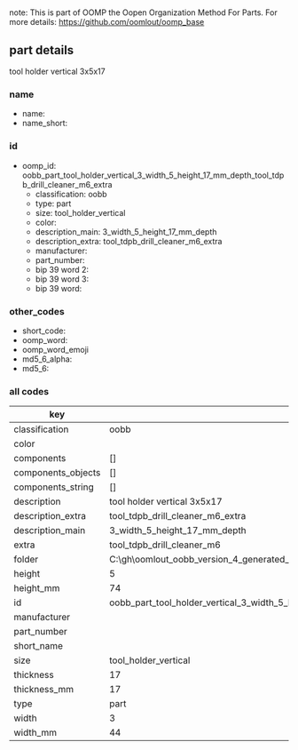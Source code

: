 #   

note: This is part of OOMP the Oopen Organization Method For Parts. For more details: https://github.com/oomlout/oomp_base

##  part details



tool holder vertical 3x5x17

### name
* name: 
* name_short: 
### id
* oomp_id: oobb_part_tool_holder_vertical_3_width_5_height_17_mm_depth_tool_tdpb_drill_cleaner_m6_extra
  * classification: oobb
  * type: part
  * size: tool_holder_vertical
  * color: 
  * description_main: 3_width_5_height_17_mm_depth
  * description_extra: tool_tdpb_drill_cleaner_m6_extra
  * manufacturer: 
  * part_number: 
  * bip 39 word 2: 
  * bip 39 word 3: 
  * bip 39 word: 

### other_codes
* short_code: 
* oomp_word: 
* oomp_word_emoji 
* md5_6_alpha: 
* md5_6: 









### all codes 
| key | value |  
| --- | --- |  
| classification | oobb |  
| color |  |  
| components | [] |  
| components_objects | [] |  
| components_string | [] |  
| description | tool holder vertical 3x5x17 |  
| description_extra | tool_tdpb_drill_cleaner_m6_extra |  
| description_main | 3_width_5_height_17_mm_depth |  
| extra | tool_tdpb_drill_cleaner_m6 |  
| folder | C:\gh\oomlout_oobb_version_4_generated_parts\things\oobb_part_tool_holder_vertical_3_width_5_height_17_mm_depth_tool_tdpb_drill_cleaner_m6_extra |  
| height | 5 |  
| height_mm | 74 |  
| id | oobb_part_tool_holder_vertical_3_width_5_height_17_mm_depth_tool_tdpb_drill_cleaner_m6_extra |  
| manufacturer |  |  
| part_number |  |  
| short_name |  |  
| size | tool_holder_vertical |  
| thickness | 17 |  
| thickness_mm | 17 |  
| type | part |  
| width | 3 |  
| width_mm | 44 |  
